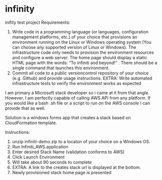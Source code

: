 # infinity
inifity test project
Requirements:
1. Write code in a programming language (or languages, configuration management platforms, etc.) of your choice that provisions an environment running on the Linux or Windows operating system (You can choose any supported version of Linux or Windows). The infrastructure code only needs to provision the environment resources and configure a web server. The home page should display a static HTML page with the words: “To infiniti and beyond!” . There should be a single command that launches this environment.
2. Commit all code to a public version­control repository of your choice (e.g. Github) and provide usage instructions.
EXTRA: Write automated infrastructure tests to verify the environment works as expected

I am primary a Microsoft stack developer so i came at it from that angle. However, I am perfectly capable of calling AWS API from any platform. If you would like a bash .sh file or a script to run on the AWS console I can provide that as well. 

Solution is a windows forms app that creates a stack based on CloudFormation template.

Instructions:
1. unzip infiniti-demo.zip to a locaton of your choice on a Windows OS.
2. Run Infiniti_AWS.application
3. Enter desired Stack Name (validation conforms to AWS)
4. Click Launch Environment
5. Will take about 90 seconds to complete
6. EXTRA: A link to the creates stack url is displayed at the bottom.
7. Newly provisioned stack home page is presented


